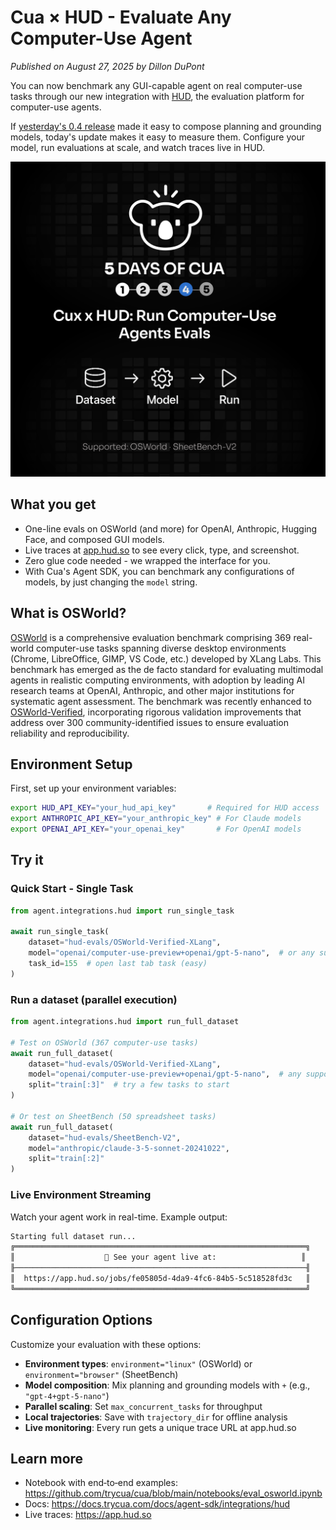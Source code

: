 # Cua × HUD - Evaluate Any Computer-Use Agent

*Published on August 27, 2025 by Dillon DuPont*

You can now benchmark any GUI-capable agent on real computer-use tasks through our new integration with [HUD](https://hud.so), the evaluation platform for computer-use agents.

If [yesterday's 0.4 release](composite-agents.md) made it easy to compose planning and grounding models, today's update makes it easy to measure them. Configure your model, run evaluations at scale, and watch traces live in HUD.

<img src="./assets/hud-agent-evals.png" alt="Cua × HUD">

## What you get

- One-line evals on OSWorld (and more) for OpenAI, Anthropic, Hugging Face, and composed GUI models.
- Live traces at [app.hud.so](https://app.hud.so) to see every click, type, and screenshot.
- Zero glue code needed - we wrapped the interface for you.
- With Cua's Agent SDK, you can benchmark any configurations of models, by just changing the `model` string.

## What is OSWorld?

[OSWorld](https://os-world.github.io) is a comprehensive evaluation benchmark comprising 369 real-world computer-use tasks spanning diverse desktop environments (Chrome, LibreOffice, GIMP, VS Code, etc.) developed by XLang Labs. This benchmark has emerged as the de facto standard for evaluating multimodal agents in realistic computing environments, with adoption by leading AI research teams at OpenAI, Anthropic, and other major institutions for systematic agent assessment. The benchmark was recently enhanced to [OSWorld-Verified](https://xlang.ai/blog/osworld-verified), incorporating rigorous validation improvements that address over 300 community-identified issues to ensure evaluation reliability and reproducibility.

## Environment Setup

First, set up your environment variables:

```bash
export HUD_API_KEY="your_hud_api_key"       # Required for HUD access
export ANTHROPIC_API_KEY="your_anthropic_key" # For Claude models
export OPENAI_API_KEY="your_openai_key"       # For OpenAI models
```

## Try it

### Quick Start - Single Task

```python
from agent.integrations.hud import run_single_task

await run_single_task(
    dataset="hud-evals/OSWorld-Verified-XLang",
    model="openai/computer-use-preview+openai/gpt-5-nano",  # or any supported model string
    task_id=155  # open last tab task (easy)
)
```

### Run a dataset (parallel execution)

```python
from agent.integrations.hud import run_full_dataset

# Test on OSWorld (367 computer-use tasks)
await run_full_dataset(
    dataset="hud-evals/OSWorld-Verified-XLang",
    model="openai/computer-use-preview+openai/gpt-5-nano",  # any supported model string
    split="train[:3]"  # try a few tasks to start
)

# Or test on SheetBench (50 spreadsheet tasks)
await run_full_dataset(
    dataset="hud-evals/SheetBench-V2",
    model="anthropic/claude-3-5-sonnet-20241022",
    split="train[:2]"
)
```

### Live Environment Streaming

Watch your agent work in real-time. Example output:

```md
Starting full dataset run...
╔═════════════════════════════════════════════════════════════════╗
║                    🚀 See your agent live at:                   ║
╟─────────────────────────────────────────────────────────────────╢
║  https://app.hud.so/jobs/fe05805d-4da9-4fc6-84b5-5c518528fd3c   ║
╚═════════════════════════════════════════════════════════════════╝
```

## Configuration Options

Customize your evaluation with these options:

- **Environment types**: `environment="linux"` (OSWorld) or `environment="browser"` (SheetBench)
- **Model composition**: Mix planning and grounding models with `+` (e.g., `"gpt-4+gpt-5-nano"`)
- **Parallel scaling**: Set `max_concurrent_tasks` for throughput
- **Local trajectories**: Save with `trajectory_dir` for offline analysis
- **Live monitoring**: Every run gets a unique trace URL at app.hud.so

## Learn more

- Notebook with end‑to‑end examples: https://github.com/trycua/cua/blob/main/notebooks/eval_osworld.ipynb
- Docs: https://docs.trycua.com/docs/agent-sdk/integrations/hud
- Live traces: https://app.hud.so